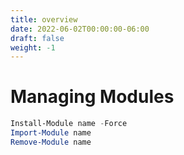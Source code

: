 ```yaml
---
title: overview
date: 2022-06-02T00:00:00-06:00
draft: false
weight: -1
---
```


# Managing Modules
```powershell
Install-Module name -Force
Import-Module name
Remove-Module name
```
